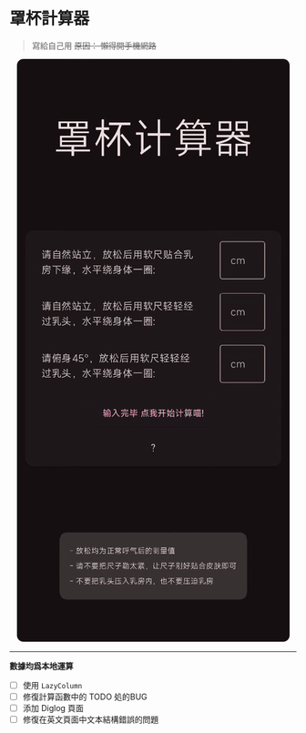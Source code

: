 # 罩杯計算器

>   寫給自己用 ~~原因： 懶得開手機網路~~

<div style="text-align: center;">
  <img src="./img/PixPin_2025-10-06_17-38-10.png" alt="pic">
</div>

---

**數據均爲本地運算**



-   [ ] 使用 `LazyColumn`
-   [ ] 修復計算函數中的 TODO 処的BUG
-   [ ] 添加 Diglog 頁面
-   [ ] 修復在英文頁面中文本結構錯誤的問題
